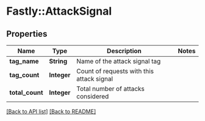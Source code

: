 # Fastly::AttackSignal

## Properties

| Name | Type | Description | Notes |
| ---- | ---- | ----------- | ----- |
| **tag_name** | **String** | Name of the attack signal tag |  |
| **tag_count** | **Integer** | Count of requests with this attack signal |  |
| **total_count** | **Integer** | Total number of attacks considered |  |

[[Back to API list]](../../README.md#endpoints) [[Back to README]](../../README.md)

